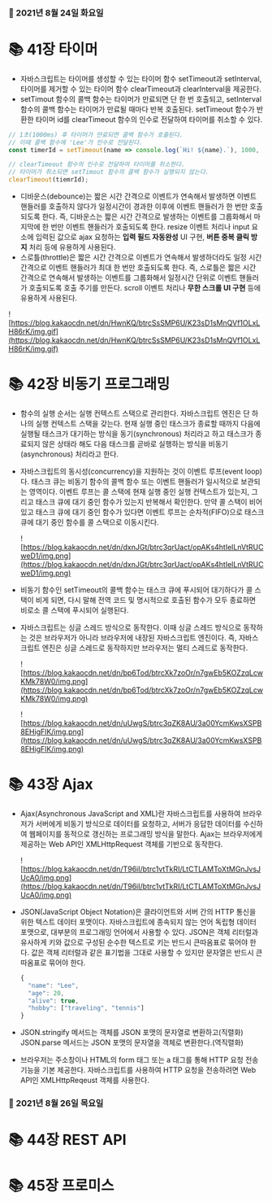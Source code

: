 ### 📅 2021년 8월 24일 화요일
# 📚 41장 타이머
- 자바스크립트는 타이머를 생성할 수 있는 타이머 함수 setTimeout과 setInterval, 타이머를 제거할 수 있는 타이머 함수 clearTimeout과 clearInterval을 제공한다.
- setTimout 함수의 콜백 함수는 타이머가 만료되면 단 한 번 호출되고, setInterval 함수의 콜백 함수는 타이머가 만료될 때마다 반복 호출된다. setTimeout 함수가 반환한 타이머 id를 clearTimeout 함수의 인수로 전달하여 타이머를 취소할 수 있다.

```jsx
// 1초(1000ms) 후 타이머가 만료되면 콜백 함수가 호출된다.
// 이때 콜백 함수에 'Lee'가 인수로 전달된다.
const timerId = setTimeout(name => console.log(`Hi! ${name}.`), 1000, 'Lee');

// clearTimeout 함수의 인수로 전달하여 타이머를 취소한다.
// 타이머가 취소되면 setTimout 함수의 콜백 함수가 실행되지 않는다.
clearTimeout(tiemrId);
```

- 디바운스(debounce)는 짧은 시간 간격으로 이벤트가 연속해서 발생하면 이벤트 핸들러를 호출하지 않다가 일정시간이 경과한 이후에 이벤트 핸들러가 한 번만 호출되도록 한다. 즉, 디바운스는 짧은 시간 간격으로 발생하는 이벤트를 그룹화해서 마지막에 한 번만 이벤트 핸들러가 호출되도록 한다. resize 이벤트 처리나 input 요소에 입력된 값으로 ajax 요청하는 **입력 필드 자동완성** UI 구현, **버튼 중복 클릭 방지** 처리 등에 유용하게 사용된다.
- 스로틀(throttle)은 짧은 시간 간격으로 이벤트가 연속해서 발생하더라도 일정 시간 간격으로 이벤트 핸들러가 최대 한 번만 호출되도록 한다. 즉, 스로틀은 짧은 시간 간격으로 연속해서 발생하는 이벤트를 그룹화해서 일정시간 단위로 이벤트 핸들러가 호출되도록 호출 주기를 만든다. scroll 이벤트 처리나 **무한 스크롤 UI 구현** 등에 유용하게 사용된다.

![https://blog.kakaocdn.net/dn/HwnKQ/btrcSsSMP6U/K23sD1sMnQVf1OLxLH86rK/img.gif](https://blog.kakaocdn.net/dn/HwnKQ/btrcSsSMP6U/K23sD1sMnQVf1OLxLH86rK/img.gif)
# 📚 42장 비동기 프로그래밍
- 함수의 실행 순서는 실행 컨텍스트 스택으로 관리한다. 자바스크립트 엔진은 단 하나의 실행 컨텍스트 스택을 갖는다. 현재 실행 중인 태스크가 종료할 때까지 다음에 실행될 태스크가 대기하는 방식을 동기(synchronous) 처리라고 하고 태스크가 종료되지 않은 상태라 해도 다음 태스크를 곧바로 실행하는 방식을 비동기(asynchronous) 처리라고 한다.
- 자바스크립트의 동시성(concurrency)을 지원하는 것이 이벤트 루프(event loop)다. 태스크 큐는 비동기 함수의 콜백 함수 또는 이벤트 핸들러가 일시적으로 보관되는 영역이다. 이벤트 루프는 콜 스택에 현재 실행 중인 실행 컨텍스트가 있는지, 그리고 태스크 큐에 대기 중인 함수가 있는지 반복해서 확인한다. 만약 콜 스택이 비어 있고 태스크 큐에 대기 중인 함수가 있다면 이벤트 루프는 순차적(FIFO)으로 태스크 큐에 대기 중인 함수를 콜 스택으로 이동시킨다.

    ![https://blog.kakaocdn.net/dn/dxnJGt/btrc3qrUact/opAKs4htIelLnVtRUCweD1/img.png](https://blog.kakaocdn.net/dn/dxnJGt/btrc3qrUact/opAKs4htIelLnVtRUCweD1/img.png)

- 비동기 함수인 setTimeout의 콜백 함수는 태스크 큐에 푸시되어 대기하다가 콜 스택이 비게 되면, 다시 말해 전역 코드 및 명시적으로 호출된 함수가 모두 종료하면 비로소 콜 스택에 푸시되어 실행된다.
- 자바스크립트는 싱글 스레드 방식으로 동작한다. 이때 싱글 스레드 방식으로 동작하는 것은 브라우저가 아니라 브라우저에 내장된 자바스크립트 엔진이다. 즉, 자바스크립트 엔진은 싱글 스레드로 동작하지만 브라우저는 멀티 스레드로 동작한다.

    ![https://blog.kakaocdn.net/dn/bp6Tod/btrcXk7zoOr/n7gwEb5KOZzqLcwKMk78W0/img.png](https://blog.kakaocdn.net/dn/bp6Tod/btrcXk7zoOr/n7gwEb5KOZzqLcwKMk78W0/img.png)

    ![https://blog.kakaocdn.net/dn/uUwgS/btrc3qZK8AU/3a00YcmKwsXSPB8EHigFlK/img.png](https://blog.kakaocdn.net/dn/uUwgS/btrc3qZK8AU/3a00YcmKwsXSPB8EHigFlK/img.png)
# 📚 43장 Ajax
- Ajax(Asynchronous JavaScript and XML)란 자바스크립트를 사용하여 브라우저가 서버에게 비동기 방식으로 데이터를 요청하고, 서버가 응답한 데이터를 수신하여 웹페이지를 동적으로 갱신하는 프로그래밍 방식을 말한다. Ajax는 브라우저에게 제공하는 Web API인 XMLHttpRequest 객체를 기반으로 동작한다.

    ![https://blog.kakaocdn.net/dn/T96iI/btrc1vtTkRI/LtCTLAMToXtMGnJvsJUcA0/img.png](https://blog.kakaocdn.net/dn/T96iI/btrc1vtTkRI/LtCTLAMToXtMGnJvsJUcA0/img.png)

- JSON(JavaScript Object Notation)은 클라이언트와 서버 간의 HTTP 통신을 위한 텍스트 데이터 포맷이다. 자바스크립트에 종속되지 않는 언어 독립형 데이터 포맷으로, 대부분의 프로그래밍 언어에서 사용할 수 있다. JSON은 객체 리터럴과 유사하게 키와 값으로 구성된 순수한 텍스트로 키는 반드시 큰따옴표로 묶어야 한다. 값은 객체 리터럴과 같은 표기법을 그대로 사용할 수 있지만 문자열은 반드시 큰따옴표로 묶어야 한다.

    ```jsx
    {
      "name": "Lee",
      "age": 20,
      "alive": true,
      "hobby": ["traveling", "tennis"]
    }
    ```

- JSON.stringify 메서드는 객체를 JSON 포맷의 문자열로 변환하고(직렬화) JSON.parse 메서드는 JSON 포맷의 문자열을 객체로 변환한다.(역직렬화)
- 브라우저는 주소창이나 HTML의 form 태그 또는 a 태그를 통해 HTTP 요청 전송 기능을 기본 제공한다. 자바스크립트를 사용하여 HTTP 요청을 전송하려면 Web API인 XMLHttpReqeust 객체를 사용한다.

### 📅 2021년 8월 26일 목요일
# 📚 44장 REST API
# 📚 45장 프로미스
